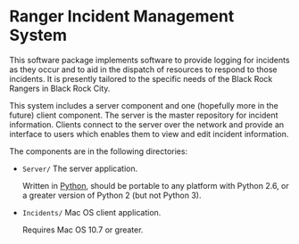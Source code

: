 Ranger Incident Management System
=================================

This software package implements software to provide logging for
incidents as they occur and to aid in the dispatch of resources to
respond to those incidents.  It is presently tailored to the specific
needs of the Black Rock Rangers in Black Rock City.

This system includes a server component and one (hopefully more in the
future) client component.  The server is the master repository for
incident information.  Clients connect to the server over the network
and provide an interface to users which enables them to view and edit
incident information.

The components are in the following directories:

 * `Server/`
   The server application.

   Written in [Python](http://www.python.org/), should be portable to
   any platform with Python 2.6, or a greater version of Python 2 (but
   not Python 3).

 * `Incidents/`
   Mac OS client application.

   Requires Mac OS 10.7 or greater.

